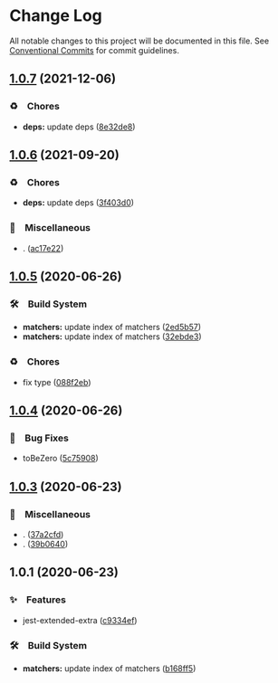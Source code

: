 # Change Log

All notable changes to this project will be documented in this file.
See [Conventional Commits](https://conventionalcommits.org) for commit guidelines.

## [1.0.7](https://github.com/bluelovers/ws-jest/compare/jest-extended-extra@1.0.6...jest-extended-extra@1.0.7) (2021-12-06)


### ♻️　Chores

* **deps:** update deps ([8e32de8](https://github.com/bluelovers/ws-jest/commit/8e32de81854b8083088c62a808d311f6c8ea3aa3))





## [1.0.6](https://github.com/bluelovers/ws-jest/compare/jest-extended-extra@1.0.5...jest-extended-extra@1.0.6) (2021-09-20)


### ♻️　Chores

* **deps:** update deps ([3f403d0](https://github.com/bluelovers/ws-jest/commit/3f403d0e2898f4b7066c77e252c6ea1601295dac))


### 🔖　Miscellaneous

* . ([ac17e22](https://github.com/bluelovers/ws-jest/commit/ac17e224770f67c2a9483eb14eeeda31706282a0))





## [1.0.5](https://github.com/bluelovers/ws-jest/compare/jest-extended-extra@1.0.4...jest-extended-extra@1.0.5) (2020-06-26)


### 🛠　Build System

* **matchers:** update index of matchers ([2ed5b57](https://github.com/bluelovers/ws-jest/commit/2ed5b572db4b1b493c3ff46774fcffa43fb7156c))
* **matchers:** update index of matchers ([32ebde3](https://github.com/bluelovers/ws-jest/commit/32ebde36acb7d30f49e0004cdc65ee04d4c403d7))


### ♻️　Chores

* fix type ([088f2eb](https://github.com/bluelovers/ws-jest/commit/088f2eb1a1435e04b051113e7f846a60ccda6674))





## [1.0.4](https://github.com/bluelovers/ws-jest/compare/jest-extended-extra@1.0.3...jest-extended-extra@1.0.4) (2020-06-26)


### 🐛　Bug Fixes

* toBeZero ([5c75908](https://github.com/bluelovers/ws-jest/commit/5c75908bee55f59eb2d11a0c45f03f4dd24d0371))





## [1.0.3](https://github.com/bluelovers/ws-jest/compare/jest-extended-extra@1.0.1...jest-extended-extra@1.0.3) (2020-06-23)


### 🔖　Miscellaneous

* . ([37a2cfd](https://github.com/bluelovers/ws-jest/commit/37a2cfd4a3160b957cec3052d40af9b220b614a1))
* . ([39b0640](https://github.com/bluelovers/ws-jest/commit/39b0640a003380a92e7f98439777adc31e37a6d2))





## 1.0.1 (2020-06-23)


### ✨　Features

* jest-extended-extra ([c9334ef](https://github.com/bluelovers/ws-jest/commit/c9334ef4d9f38b82681e5b71db49582b171a9720))


### 🛠　Build System

* **matchers:** update index of matchers ([b168ff5](https://github.com/bluelovers/ws-jest/commit/b168ff50cc4c50e78f31af819757146baffc6103))
